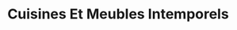 ---
title: "Cuisines Et Meubles Intemporels"
url: /plan-de-cuques/cuisines-et-meubles-intemporels/
shop: meubles
---